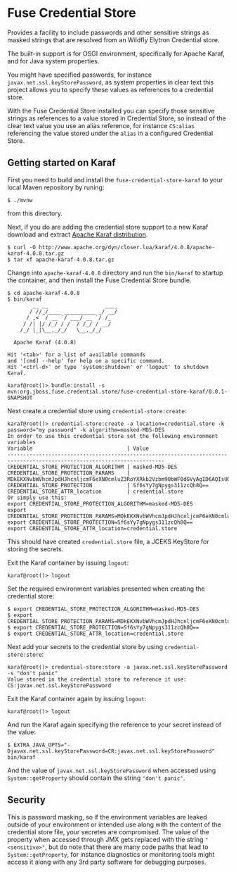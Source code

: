 Fuse Credential Store
=====================

Provides a facility to include passwords and other sensitive strings as masked strings that are resolved from an Wildfly
Elytron Credential store.

The built-in support is for OSGI environment, specifically for Apache Karaf, and for Java system properties.

You might have specified passwords, for instance `javax.net.ssl.keyStorePassword`, as system properties in clear
text this project allows you to specify these values as references to a credential store.

With the Fuse Credential Store installed you can specify those sensitive strings as references to a value stored in
Credential Store, so instead of the clear text value you use an alias reference, for instance `CS:alias` referencing
the value stored under the `alias` in a configured Credential Store.

Getting started on Karaf
------------------------

First you need to build and install the `fuse-credential-store-karaf` to your local Maven repository by runing:

    $ ./mvnw

from this directory.

Next, if you do are adding the credential store support to a new Karaf download and extract
[Apache Karaf distribution](http://karaf.apache.org/download.html).

    $ curl -O http://www.apache.org/dyn/closer.lua/karaf/4.0.8/apache-karaf-4.0.8.tar.gz
    $ tar xf apache-karaf-4.0.8.tar.gz

Change into `apache-karaf-4.0.8` directory and run the `bin/karaf` to startup the container, and then install the
Fuse Credential Store bundle.

    $ cd apache-karaf-4.0.8
    $ bin/karaf
            __ __                  ____      
           / //_/____ __________ _/ __/      
          / ,<  / __ `/ ___/ __ `/ /_        
         / /| |/ /_/ / /  / /_/ / __/        
        /_/ |_|\__,_/_/   \__,_/_/         
    
      Apache Karaf (4.0.8)
    
    Hit '<tab>' for a list of available commands
    and '[cmd] --help' for help on a specific command.
    Hit '<ctrl-d>' or type 'system:shutdown' or 'logout' to shutdown Karaf.
    
    karaf@root()> bundle:install -s mvn:org.jboss.fuse.credential.store/fuse-credential-store-karaf/0.0.1-SNAPSHOT

Next create a credential store using `credential-store:create`:

    karaf@root()> credential-store:create -a location=credential.store -k password="my password" -k algorithm=masked-MD5-DES
    In order to use this credential store set the following environment variables
    Variable                              | Value
    ------------------------------------------------------------------------------------------------------------------------
    CREDENTIAL_STORE_PROTECTION_ALGORITHM | masked-MD5-DES
    CREDENTIAL_STORE_PROTECTION_PARAMS    | MDkEKXNvbWVhcmJpdHJhcnljcmF6eXN0cmluZ3RoYXRkb2Vzbm90bWF0dGVyAgID6AQIsUOEqvog6XI=
    CREDENTIAL_STORE_PROTECTION           | Sf6sYy7gNpygs311zcQh8Q==
    CREDENTIAL_STORE_ATTR_location        | credential.store
    Or simply use this:
    export CREDENTIAL_STORE_PROTECTION_ALGORITHM=masked-MD5-DES
    export CREDENTIAL_STORE_PROTECTION_PARAMS=MDkEKXNvbWVhcmJpdHJhcnljcmF6eXN0cmluZ3RoYXRkb2Vzbm90bWF0dGVyAgID6AQIsUOEqvog6XI=
    export CREDENTIAL_STORE_PROTECTION=Sf6sYy7gNpygs311zcQh8Q==
    export CREDENTIAL_STORE_ATTR_location=credential.store

This should have created `credential.store` file, a JCEKS KeyStore for storing the secrets.

Exit the Karaf container by issuing `logout`:

    karaf@root()> logout

Set the required environment variables presented when creating the credential store:

    $ export CREDENTIAL_STORE_PROTECTION_ALGORITHM=masked-MD5-DES
    $ export CREDENTIAL_STORE_PROTECTION_PARAMS=MDkEKXNvbWVhcmJpdHJhcnljcmF6eXN0cmluZ3RoYXRkb2Vzbm90bWF0dGVyAgID6AQIsUOEqvog6XI=
    $ export CREDENTIAL_STORE_PROTECTION=Sf6sYy7gNpygs311zcQh8Q==
    $ export CREDENTIAL_STORE_ATTR_location=credential.store

Next add your secrets to the credential store by using `credential-store:store`:

    karaf@root()> credential-store:store -a javax.net.ssl.keyStorePassword -s "don't panic"
    Value stored in the credential store to reference it use: CS:javax.net.ssl.keyStorePassword

Exit the Karaf container again by issuing `logout`:

    karaf@root()> logout

And run the Karaf again specifying the reference to your secret instead of the value:

    $ EXTRA_JAVA_OPTS="-Djavax.net.ssl.keyStorePassword=CR:javax.net.ssl.keyStorePassword" bin/karaf

And the value of `javax.net.ssl.keyStorePassword` when accessed using `System::getProperty` should contain the
string `"don't panic"`.

Security
--------

This is password masking, so if the environment variables are leaked outside of your environment or intended use along
with the content of the credential store file, your secretes are compromised. The value of the property when accessed 
through JMX gets replaced with the string `"<sensitive>"`, but do note that there are many code paths that lead to 
`System::getProperty`, for instance diagnostics or monitoring tools might access it along with any 3rd party software
for debugging purposes.
